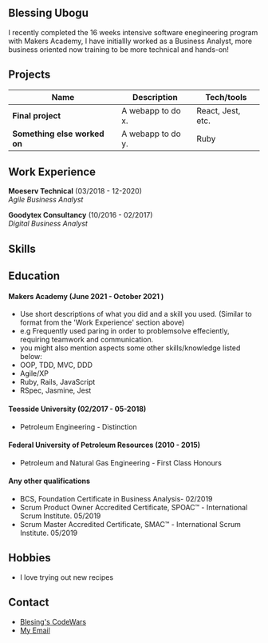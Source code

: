 ## Blessing Ubogu

I recently completed the 16 weeks intensive software enegineering program with Makers Academy, I have initiallly worked as a Business Analyst, more business oriented now training to be more technical and hands-on!
## Projects

| Name                         | Description       | Tech/tools        |
| ---------------------------- | ----------------- | ----------------- |
| **Final project**            | A webapp to do x. | React, Jest, etc. |
| **Something else worked on** | A webapp to do y. | Ruby              |

## Work Experience

**Moeserv Technical** (03/2018 - 12-2020)  
_Agile Business Analyst_


**Goodytex Consultancy** (10/2016 - 02/2017)  
_Digital Business Analyst_


## Skills

## Education

#### Makers Academy (June 2021 - October 2021 )
- Use short descriptions of what you did and a skill you used. (Similar to format from the 'Work Experience' section above)
- e.g Frequently used paring in order to problemsolve effeciently, requiring teamwork and communication.
- you might also mention aspects some other skills/knowledge listed below: 
- OOP, TDD, MVC, DDD
- Agile/XP
- Ruby, Rails, JavaScript
- RSpec, Jasmine, Jest

#### Teesside University (02/2017 - 05-2018)

- Petroleum Engineering - Distinction

#### Federal University of Petroleum Resources (2010 - 2015)

 - Petroleum and Natural Gas Engineering - First Class Honours

#### Any other qualifications

- BCS, Foundation Certificate in Business Analysis- 02/2019
- Scrum Product Owner Accredited Certificate, SPOAC™ - International Scrum Institute. 05/2019
- Scrum Master Accredited Certificate, SMAC™ - International Scrum Institute. 05/2019


## Hobbies

- I love trying out new recipes


## Contact

- [Blesing's CodeWars](https://www.codewars.com/users/BlessingUb)
- [My Email](ubogublessing@yahoo.com) 
